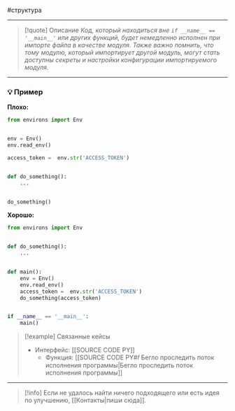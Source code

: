 #структура
***

> [!quote] Описание
>_Код, который находиться вне `if __name__ == '__main__'` или других функций, будет немедленно исполнен при импорте файла в качестве модуля. Также важно помнить, что тому модулю, который импортирует другой модуль, могут стать доступны секреты и настройки конфигурации импортируемого модуля._

***
### 💡 Пример


**Плохо:**
```python
from environs import Env


env = Env()
env.read_env()

access_token =  env.str('ACCESS_TOKEN')


def do_something():
	...


do_something()
```

**Хорошо:**
```python
from environs import Env


def do_something():
	...


def main():
    env = Env()
    env.read_env()
    access_token =  env.str('ACCESS_TOKEN')
    do_something(access_token)


if __name__ == '__main__':
	main()
```

> [!example] Связанные кейсы
>- Интерфейс: [[SOURCE CODE PY]]
>	- Функция: [[SOURCE CODE PY#𝑓 Бегло проследить поток исполнения программы|Бегло проследить поток исполнения программы]]

***

> [!info]
> Если не удалось найти ничего подходящего или есть идея по улучшению, [[Контакты|пиши сюда]].
